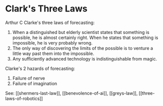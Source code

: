 # Clark's Three Laws

Arthur C Clarke's three laws of forecasting:
1. When a distinguished but elderly scientist states that something is possible, he is almost certainly right. When he states that something is impossible, he is very probably wrong.
2. The only way of discovering the limits of the possible is to venture a little way past them into the impossible.
3. Any sufficiently advanced technology is indistinguishable from magic.

Clarke's 2 hazards of forecasting:
1. Failure of nerve
2. Failure of imagination

See: [[shermers-last-law]], [[benevolence-of-ai]], [[greys-law]], [[three-laws-of-robotics]]